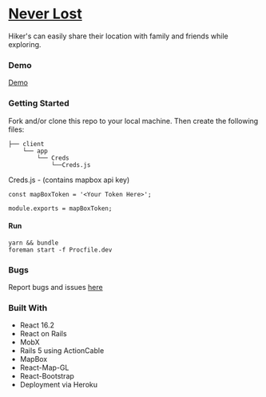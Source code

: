 # [Never Lost](http://never-lost.herokuapp.com/)
Hiker's can easily share their location with family and friends while exploring.
### Demo
[Demo](https://youtu.be/qeL-IUBU5Cs)
### Getting Started

Fork and/or clone this repo to your local machine.  Then create the following files:

    ├── client
        └── app
            └── Creds
                └──Creds.js
                
Creds.js - (contains mapbox api key)
                
                

    const mapBoxToken = '<Your Token Here>';
    
    module.exports = mapBoxToken; 
    
#### Run                   
```
yarn && bundle 
foreman start -f Procfile.dev

```
### Bugs 
Report bugs and issues [here](https://github.com/beelarr/never_lost/issues)


### Built With
* React 16.2
* React on Rails
* MobX
* Rails 5 using ActionCable
* MapBox
* React-Map-GL
* React-Bootstrap
* Deployment via Heroku
